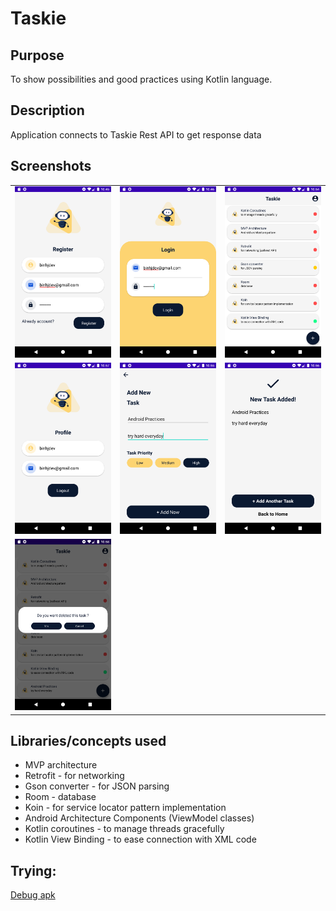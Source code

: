 # **Taskie**

## **Purpose**
To show possibilities and good practices using Kotlin language.

## **Description**
Application connects to Taskie Rest API to get response data

## Screenshots
|  |  |   |
| :---:                              | :---:                             | :---:                              |
| ![](screenshots/Screenshot_Register.png)  | ![](screenshots/Screenshot_Login.png) | ![](screenshots/Screenshot_Main.png)  |
| ![](screenshots/Screenshot_Profile.png)  | ![](screenshots/Screenshot_Add_New_Task.png) | ![](screenshots/Screenshot_Confirm_Add_Task.png)  |
| ![](screenshots/Screenshot_Deleted_Task.png)

## **Libraries/concepts used**

* MVP architecture
* Retrofit - for networking
* Gson converter - for JSON parsing
* Room - database
* Koin - for service locator pattern implementation
* Android Architecture Components (ViewModel classes)
* Kotlin coroutines - to manage threads gracefully
* Kotlin View Binding - to ease connection with XML code

## Trying:

  [Debug apk](https://github.com/binhjdev/Taskie/raw/master/outputs/app-debug.apk)
